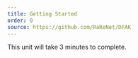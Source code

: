 ```yaml
---
title: Getting Started
order: 0
source: https://github.com/RaReNet/DFAK
---
```


This unit will take 3 minutes to complete.